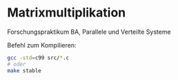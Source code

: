 # Matrixmultiplikation
Forschungspraktikum BA, Parallele und Verteilte Systeme

Befehl zum Kompilieren:
```sh
gcc -std=c99 src/*.c
# oder
make stable
```

